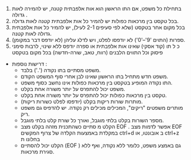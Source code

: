 1. בתחילת כל משפט, אם התו הראשון הוא אות אלפבתית קטנה, יש להמירה לאות גדולה .  
2. בכל  טקסט בין  מרכאות כפולות יש  להמיר כל אות אלפבתית קטנה לאות גדולה.   
3. בכל מקום אחר בטקסט (שלא לפי סעיפים 2-1 לעיל), יש להמיר כל אות אלפבתית גדולה לאות קטנה.   
4. ספרות (התוים '9'–'0') לא יודפסו לפלט, ויש לדלג עליהן (לא יודפס דבר במקומן).  
5. כ ל תו (קוד אסקי) שאינו אות אלפבתית או ספרה יודפס ללא שינוי, לרבות סימני פיסוק וכל התווים הלבנים (רווח, טאב, שורה-חדשה) בכל מקום בטקסט
- דרישות נוספות : 
	- משפט מסתיים בתו נקודה ('.') בלבד.
	- משפט חדש מתחיל בתו הראשון שאינו לבן אחרי סוף המשפט הקודם. 
	- התו נקודה המופיע בטקסט בין מרכאות כפולות אינו נחשב כסוף משפט.   
	- משפט יכול להתפרס על יותר משורה אחת בקלט.   
	- טקסט בין מרכאות כפולות יכול להתפרס על יותר משורה אחת בקלט.   
	- מותרות שורות ריקות בקלט (יודפסו לפלט כשורות ריקות).   
	- מותרים משפטים "ריקים", המכילים מכילים רק נקודה. יש להדפיס גם משפט ריק.    
	- מספר השורות בקלט בלתי מוגבל, ואורך כל שורת קלט בלתי מוגבל.  
	- הקלט מ סתיים כשהתכנית מזהה בקלט מצב EOF .  אפשר לדמות מצב EOF  במקלדת  באמצעות הקלדה של צרוף המקשים ctrl+d   ב אובונטו, או ctrl+z   בחלונו ת   
	- הקלט יכול להסתיים (EOF ) גם באמצע משפט, כלומר ללא נקודה, ואף ללא סגירת מרכאות.     